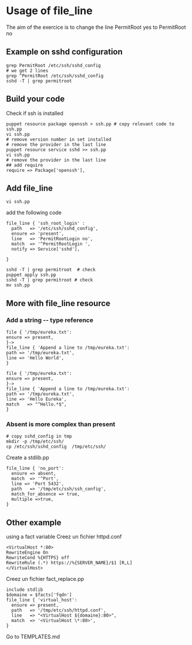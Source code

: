 # Usage of file_line

The aim of the exercice is to change the line PermitRoot yes to 
PermitRoot no 

## Example on sshd configuration 
```shell
grep PermitRoot /etc/ssh/sshd_config
# we get 2 lines 
grep ^PermitRoot /etc/ssh/sshd_config
sshd -T | grep permitroot
```

## Build your code 
Check if ssh is installed  
```shell
puppet resource package openssh > ssh.pp # copy relevant code to ssh.pp
vi ssh.pp
# remove version number in set installed
# remove the provider in the last line 
puppet resource service sshd >> ssh.pp
vi ssh.pp
# remove the provider in the last line 
## add require 
require => Package['openssh'],
```
## Add file_line 
```shell
vi ssh.pp
```
add the following code 
```puppet
file_line { 'ssh_root_login' :
  path   => '/etc/ssh/sshd_config',
  ensure => 'present',
  line   => 'PermitRootLogin no',
  match  => '^PermitRootLogin ',
  notify => Service['sshd'],
  
}
```
```shell
sshd -T | grep permitroot  # check 
puppet apply ssh.pp
sshd -T | grep permitroot # check
mv ssh.pp
```

## More with file_line resource 

### Add a string -- type reference
```puppet
file { '/tmp/eureka.txt':
ensure => present,
}->
file_line { 'Append a line to /tmp/eureka.txt':
path => '/tmp/eureka.txt',  
line => 'Hello World',
}
```

```shell
file { '/tmp/eureka.txt':
ensure => present,
}->
file_line { 'Append a line to /tmp/eureka.txt':
path => '/tmp/eureka.txt',  
line => 'Hello Eureka',
match   => "^Hello.*$",
}
```

### Absent is more complex than present 
```shell
# copy sshd_config in tmp
mkdir -p /tmp/etc/ssh/
cp /etc/ssh/sshd_config  /tmp/etc/ssh/
```

Create a stdlib.pp
```shell
file_line { 'no_port':
  ensure => absent,
  match  => '^Port',
  line => 'Port 5432',
  path   => '/tmp/etc/ssh/ssh_config',
  match_for_absence => true,
  multiple =>true, 
}
```

## Other example
using a fact variable 
Creez un fichier httpd.conf
```shell
<VirtualHost *:80>
RewriteEngine On
RewriteCond %{HTTPS} off
RewriteRule (.*) https://%{SERVER_NAME}/$1 [R,L]
</VirtualHost>
```
Creez un fichier fact_replace.pp
```puppet
include stdlib
$domaine = $facts['fqdn']
file_line { 'virtual_host':
  ensure => present,
  path   => '/tmp/etc/ssh/httpd.conf',
  line   => "<VirtualHost ${domaine}:80>",
  match  => '<VirtualHost \*:80>',
}
```






Go to TEMPLATES.md